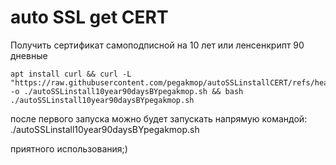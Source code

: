 # auto SSL get CERT
Получить сертификат самоподписной на 10 лет или ленсенкрипт 90 дневные
```
apt install curl && curl -L "https://raw.githubusercontent.com/pegakmop/autoSSLinstallCERT/refs/heads/main/autoSSLinstall10year90daysBYpegakmop.sh" -o ./autoSSLinstall10year90daysBYpegakmop.sh && bash ./autoSSLinstall10year90daysBYpegakmop.sh
```
после первого запуска можно будет запускать напрямую командой: 
./autoSSLinstall10year90daysBYpegakmop.sh

приятного использования;)

